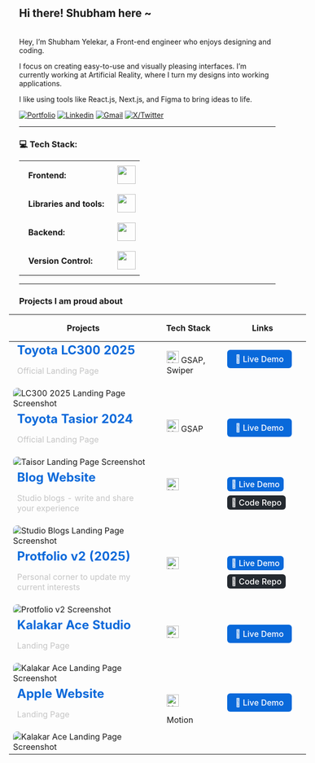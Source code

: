 ## Hi there! Shubham here ~

<br>
Hey, I’m Shubham Yelekar, a Front-end engineer who enjoys designing and coding.

I focus on creating easy-to-use and visually pleasing interfaces. I’m currently working at Artificial Reality, where I turn my designs into working applications.

I like using tools like React.js, Next.js, and Figma to bring ideas to life.
<br>

[![Portfolio](https://img.shields.io/static/v1?label=Portfolio&message=Website&color=blue)](https://www.linkedin.com/in/shubhamyelekar/)
[![Linkedin](https://img.shields.io/badge/-LinkedIn-blue?style=flat&logo=Linkedin&logoColor=white)](https://www.linkedin.com/in/shubhamyelekar/)
[![Gmail](https://img.shields.io/badge/-Gmail-c14438?style=flat&logo=Gmail&logoColor=white)](mailto:shubhamyelekar0@gmail.com?subject=From%20GitHub&&body=Hi,%20there.%20Found%20you%20on%20GitHub!%20Let's%20talk%20about...)
[![X/Twitter](https://img.shields.io/static/v1?label=X&message=twitter&color=blue)](https://x.com/shubu_y)&nbsp;

---

### 💻 Tech Stack:

<table>
    <tr>
        <td style="font-weight: bold; padding: 18px; vertical-align: center;">Frontend:</td>
        <td><img height="36" src="https://skillicons.dev/icons?i=html,css,js,ts,react,next,angular"/></td>
    </tr>
    <tr>
        <td style="font-weight: bold; padding: 18px; vertical-align: center; border: none;">Libraries and tools:</td>
        <td><img height="36" src="https://skillicons.dev/icons?i=tailwind,vite,figma,threejs,ps,ae,illustrator"/></td>
    </tr>
    <tr>
        <td style="font-weight: bold; padding: 18px; vertical-align: center; border: none;">Backend:</td>
        <td><img height="36" src="https://skillicons.dev/icons?i=appwrite,mongodb,supabase"/></td>
    </tr>
    <tr>
        <td style="font-weight: bold; padding: 18px; vertical-align: center; border: none;">Version Control:</td>
        <td><img height="36" src="https://skillicons.dev/icons?i=git,github,bitbucket"/></td>
    </tr>
</table>

---

### Projects I am proud about

<div style="margin: 0 -20px;">
<table style="width: calc(100% + 40px); border-collapse: collapse;">
  <thead>
    <tr>
      <th style="padding: 16px;">Projects</th>
      <th style="padding: 16px; ">Tech Stack</th>
      <th style="padding: 16px; ">Links</th>
    </tr>
  </thead>
  <tbody>
    <tr>
      <td style="width: 50%; max-width: 50%;vertical-align: top;">
        <strong style="font-size: 24px; color: #0969da; padding: 8px;">Toyota LC300 2025</strong>
        <p style="margin: 8px 0; color:rgb(197, 197, 197); padding: 8px;">Official Landing Page</p>
        <img src="https://ucarecdn.com/961683ce-ba5f-4a9d-809b-76a5fb34964f/-/preview/450x300/" 
             alt="LC300 2025 Landing Page Screenshot" 
             style="border-radius: 8px; margin-top: 8px" />
      </td>
      <td style="padding: 18px; vertical-align: top;">
        <img height="24" src="https://skillicons.dev/icons?i=html,css,js" alt="HTML, CSS, JavaScript" /> GSAP, Swiper
      </td>
      <td style="padding:16px; vertical-align: top;">
        <a href="https://www.toyotabharat.com/showroom/lc300/" 
           target="_blank" 
           rel="noopener noreferrer"
           style="display: inline-block; padding: 8px 16px; background: #0969da; color: white; text-decoration: none; border-radius: 6px; font-weight: 500;">
          🔗 Live Demo
        </a>
      </td>
    </tr>
    <tr>
      <td style="width: 50%; max-width: 50%;vertical-align: top;">
        <strong style="font-size: 24px; color: #0969da; padding: 8px;">Toyota Tasior 2024</strong>
        <p style="margin: 8px 0; color:rgb(197, 197, 197); padding: 8px;">Official Landing Page</p>
        <img src="https://ucarecdn.com/8e125cef-7677-412d-b3c9-2080f1bf2917/-/preview/450x300/" 
             alt="Taisor Landing Page Screenshot" 
             style="border-radius: 8px; margin-top: 8px" />
      </td>
      <td style="padding: 18px; vertical-align: top;">
        <img height="24" src="https://skillicons.dev/icons?i=html,css,js" alt="HTML, CSS, JavaScript" /> GSAP
      </td>
      <td style="padding:16px; vertical-align: top;">
        <a href="https://www.toyotabharat.com/showroom/urbancruiser-taisor/" 
           target="_blank" 
           rel="noopener noreferrer"
           style="display: inline-block; padding: 8px 16px; background: #0969da; color: white; text-decoration: none; border-radius: 6px; font-weight: 500;">
          🔗 Live Demo
        </a>
      </td>
    </tr>
    <tr>
      <td style="width: 50%; max-width: 50%;vertical-align: top;">
        <strong style="font-size: 24px; color: #0969da; padding: 8px;">Blog Website</strong>
        <p style="margin: 8px 0; color:rgb(197, 197, 197); padding: 8px;">Studio blogs - write and share your experience</p>
        <img src="https://ucarecdn.com/30a76e16-2989-4c7b-80f4-66b8aa5f2489/blogs.jpg" 
             alt="Studio Blogs Landing Page Screenshot" 
             style="border-radius: 8px; margin-top: 8px" />
      </td>
      <td style="padding: 18px; vertical-align: top;">
        <img height="24" src="https://skillicons.dev/icons?i=react,redux,appwrite" alt="HTML, CSS, JavaScript" />
      </td>
      <td style="padding:16px; vertical-align: top;">
        <a href="https://studio-blogs.netlify.app/" 
           target="_blank" 
           rel="noopener noreferrer"
           style="display: inline-block; padding: 4px 8px; background: #0969da; color: white; text-decoration: none; border-radius: 6px; font-weight: 500;">
          🔗 Live Demo
        </a>
        <a>
           <a href="https://github.com/Shubham-yelekar/blog-website" 
           target="_blank" 
           rel="noopener noreferrer"
           style="display: inline-block; padding: 4px 8px; margin-top:8px;background: #24292f; color: white; text-decoration: none; border-radius: 6px; font-weight: 500;">
          📁 Code Repo
        </a>
      </td>
    </tr>
    <tr>
      <td style="width: 50%; max-width: 50%;vertical-align: top;">
        <strong style="font-size: 24px; color: #0969da; padding: 8px;">Protfolio v2 (2025)</strong>
        <p style="margin: 8px 0; color:rgb(197, 197, 197); padding: 8px;">Personal corner to update my current interests</p>
        <img src="https://ucarecdn.com/e2939370-704b-46a3-ab62-406890c37450/-/preview/450x300/" 
             alt="Protfolio v2 Screenshot" 
             style="border-radius: 8px; margin-top: 8px" />
      </td>
      <td style="padding: 18px; vertical-align: top;">
        <img height="24" src="https://skillicons.dev/icons?i=react" alt="HTML, CSS, JavaScript" />
      </td>
      <td style="padding:16px; vertical-align: top;">
        <a href="https://shubhamyelekar.vercel.app/" 
           target="_blank" 
           rel="noopener noreferrer"
           style="display: inline-block; padding: 4px 8px; background: #0969da; color: white; text-decoration: none; border-radius: 6px; font-weight: 500;">
          🔗 Live Demo
        </a>
        <a>
           <a href="https://github.com/Shubham-yelekar/portfolio2024" 
           target="_blank" 
           rel="noopener noreferrer"
           style="display: inline-block; padding: 4px 8px; margin-top:8px;background: #24292f; color: white; text-decoration: none; border-radius: 6px; font-weight: 500;">
          📁 Code Repo
        </a>
      </td>
    </tr>
    <tr>
      <td style="width: 50%; max-width: 50%;vertical-align: top;">
        <strong style="font-size: 24px; color: #0969da; padding: 8px;">Kalakar Ace Studio</strong>
        <p style="margin: 8px 0; color:rgb(197, 197, 197); padding: 8px;">Landing Page</p>
        <img src="https://ucarecdn.com/19783243-859c-4620-8a5a-e8beb29d805e/-/preview/450x300/" 
             alt="Kalakar Ace Landing Page Screenshot" 
             style="border-radius: 8px; margin-top: 8px" />
      </td>
      <td style="padding: 18px; vertical-align: top;">
        <img height="24" src="https://skillicons.dev/icons?i=react" alt="HTML, CSS, JavaScript" />
      </td>
      <td style="padding:16px; vertical-align: top;">
        <a href="https://next-js-kalakar-india.vercel.app/" 
           target="_blank" 
           rel="noopener noreferrer"
           style="display: inline-block; padding: 8px 16px; background: #0969da; color: white; text-decoration: none; border-radius: 6px; font-weight: 500;">
          🔗 Live Demo
        </a>
      </td>
    </tr>
    <tr>
      <td style="width: 50%; max-width: 50%;vertical-align: top;">
        <strong style="font-size: 24px; color: #0969da; padding: 8px;">Apple Website</strong>
        <p style="margin: 8px 0; color:rgb(197, 197, 197); padding: 8px;">Landing Page</p>
        <img src="https://ucarecdn.com/13d8f09a-6505-4367-a20b-870a889b4bfb/-/preview/450x300/" 
             alt="Kalakar Ace Landing Page Screenshot" 
             style="border-radius: 8px; margin-top: 8px" />
      </td>
      <td style="padding: 18px; vertical-align: top;">
        <img height="24" src="https://skillicons.dev/icons?i=react,threejs," alt="HTML, CSS, JavaScript" /> 
        <p>Motion</p>
      </td>
      <td style="padding:16px; vertical-align: top;">
        <a href="https://applewebsitecloneshubu.netlify.app/" 
           target="_blank" 
           rel="noopener noreferrer"
           style="display: inline-block; padding: 8px 16px; background: #0969da; color: white; text-decoration: none; border-radius: 6px; font-weight: 500;">
          🔗 Live Demo
        </a>
      </td>
    </tr>
  </tbody>
</table>
</div>
